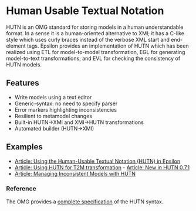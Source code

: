 # Human Usable Textual Notation

HUTN is an OMG standard for storing models in a human understandable
format. In a sense it is a human-oriented alternative to XMI; it has a
C-like style which uses curly braces instead of the verbose XML start
and end-element tags. Epsilon provides an implementation of HUTN which
has been realized using ETL for model-to-model transformation, EGL for
generating model-to-text transformations, and EVL for checking the
consistency of HUTN models.

## Features

-   Write models using a text editor
-   Generic-syntax: no need to specify parser
-   Error markers highlighting inconsistencies
-   Resilient to metamodel changes
-   Built-in HUTN-\>XMI and XMI-\>HUTN transformations
-   Automated builder (HUTN-\>XMI)

## Examples

-   [Article: Using the Human-Usable Textual Notation (HUTN) in Epsilon](articles/hutn-basic/index.md)
-   [Article: Using HUTN for T2M transformation](http://epsilonblog.wordpress.com/2008/01/16/using-hutn-for-t2m-transformation/) -   [Article: New in HUTN 0.7.1](http://epsilonblog.wordpress.com/2008/09/15/new-in-hutn-071/)
-   [Article: Managing Inconsistent Models with HUTN](http://epsilonblog.wordpress.com/2009/04/27/managing-inconsistent-models-with-hutn/)

### Reference

The OMG provides a [complete specification](http://www.omg.org/technology/documents/formal/hutn.htm) of the HUTN syntax.
